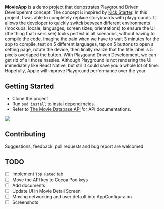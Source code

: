 
**MovieApp** is a demo project that demostrates Playground Driven Developemnt concept. The concept is inspired by [Kick Starter](https://github.com/kickstarter/ios-oss). In this project, I was able to completely replace storyboards with playgrounds. It allows the developer to quickly switch between different environments (mockups, locale, languages, screen sizes, orientations) to ensure the UI (the thing that users see) looks perfect in all scenarios, without having to compile the code. Imagine the pain when we have to wait 3 minutes for the app to compile, test on 5 different languages, tap on 5 buttons to open a setting page, rotate the device, then finally realize that the title label is 5 pixels overlaped the button. With Playgound Driven Development, we can get rid of all those hassles. Although Playground is not rendering the UI immediately like React Native, but still it could save you a whole lot of time. Hopefully, Apple will improve Playground performance over the year

## Getting Started
- Clone the project
- Run `pod install` to instal dependencies.
- Refer to [The Movie Database API](https://developers.themoviedb.org/3/getting-started/introduction) for API documentations.

[![](/Screenshots/SwitchLanguage.gif?raw=true)](https://imgur.com/SbklcFY)

## Contributing

Suggestions, feedback, pull requests and bug report are welcomed

## TODO
- [ ] Implement `Top Rated` tab
- [ ] Move the API key to Cocoa Pod keys
- [ ] Add documents
- [ ] Update UI in Movie Detail Screen
- [ ] Moving networking and user default into AppConfiguraion
- [ ] Screenshots

